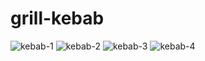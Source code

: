 # grill-kebab
![kebab-1](https://github.com/user-attachments/assets/ff9bbfdd-9eb3-4dd9-b789-6e987b92de8e)
![kebab-2](https://github.com/user-attachments/assets/cad2fb46-2767-4d35-b6cf-b55c7edd355f)
![kebab-3](https://github.com/user-attachments/assets/bd2d5e48-c020-486c-a086-9ae758e76bfc)
![kebab-4](https://github.com/user-attachments/assets/9834c898-5ee8-45c5-8115-bbdeeeed53f1)
